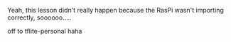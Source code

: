 Yeah, this lesson didn't really happen because the RasPi wasn't importing correctly, soooooo.....

off to tflite-personal haha
